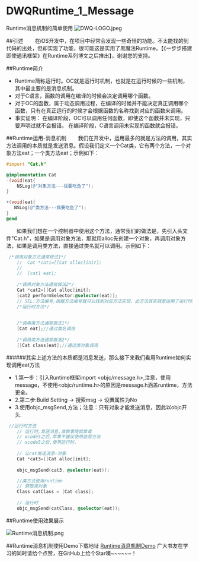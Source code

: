 # DWQRuntime_1_Message
Runtime消息机制的简单使用
![DWQ-LOGO.jpeg](http://upload-images.jianshu.io/upload_images/2231137-1545493cd60adb2b.jpeg?imageMogr2/auto-orient/strip%7CimageView2/2/w/1240)

##引述
  在iOS开发中，在项目中经常会发现一些奇怪的功能。不太能找的到代码的出处，但却实现了功能，很可能这是实用了黑魔法Runtime。【《一步步搭建即使通讯框架》在Runtime系列博文之后推出】，谢谢您的支持。

##Runtime简介
- Runtime简称运行时。OC就是运行时机制，也就是在运行时候的一些机制，其中最主要的是消息机制。
- 对于C语言，函数的调用在编译的时候会决定调用哪个函数。
- 对于OC的函数，属于动态调用过程，在编译的时候并不能决定真正调用哪个函数，只有在真正运行的时候才会根据函数的名称找到对应的函数来调用。
- 事实证明：
在编译阶段，OC可以调用任何函数，即使这个函数并未实现，只要声明过就不会报错。
在编译阶段，C语言调用未实现的函数就会报错。

##Runtime运用-消息机制
  我们在开发中，运用最多的就是方法的调用，其实方法调用的本质就是发送消息。假设我们定义一个Cat类，它有两个方法，一个对象方法eat；一个类方法eat；示例如下：

```objective-c
#import "Cat.h"

@implementation Cat
-(void)eat{
    NSLog(@"对象方法---我要吃鱼了");
}

+(void)eat{
   NSLog(@"类方法---我要吃鱼了");
}
@end

```
  如果我们想在一个控制器中使用这个方法，通常我们的做法是，先引入头文件"Cat.h"，如果是调用对象方法，那就用alloc先创建一个对象，再调用对象方法，如果是调用类方法，直接通过类名就可以调用。示例如下：
```objective-c
 /*调用对象方法通常做法1*/
    //  Cat *cat1=[[Cat alloc]init];
    //
    //  [cat1 eat];
    
    /*调用对象方法通常做法2*/
    Cat *cat2=[[Cat alloc]init];
    [cat2 performSelector:@selector(eat)];
    // SEL:方法编号,根据方法编号就可以找到对应方法实现，此方法其实就是运用了运行时。
    /*运行时方法*/
    
    
    /*调用类方法通常做法1*/
    [Cat eat];//通过类名调用
    
    /*调用类方法通常做法2*/
    [[Cat class]eat];//通过类对象调用

```
######其实上述方法的本质都是消息发送，那么接下来我们看用Runtime如何实现调用eat方法
- 1.第一步：引入Runtime框架import <objc/message.h>,注意，使用message，不使用<objc/runtime.h>的原因是message.h涵盖runtime，方法更全。
- 2.第二步:Build Setting -> 搜索msg -> 设置属性为No
- 3.使用objc_msgSend,方法；注意：只有对象才能发送消息，因此以objc开头.

```objective-c
 //运行时方法
    // 运行时,发送消息,谁做事情就拿谁
    // xcode5之后,苹果不建议使用底层方法
    // xcode5之后,使用运行时.
    
    // 让cat发送消息-对象
    Cat *cat3=[[Cat alloc]init];
    
    objc_msgSend(cat3, @selector(eat));

    //类方法使用runtime
    // 获取类对象
    Class catClass = [Cat class];
    
    // 运行时
    objc_msgSend(catClass, @selector(eat));
```
##Runtime使用效果展示

![Runtime消息机制.png](http://upload-images.jianshu.io/upload_images/2231137-d06e7d5aeddf147e.png?imageMogr2/auto-orient/strip%7CimageView2/2/w/1240)

##Runtime消息机制使用Demo下载地址
[Runtime消息机制Demo](https://github.com/DevelopmentEngineer-DWQ/DWQRuntime_1_Message)
广大书友在学习的同时请给个点赞，在GitHub上给个Star噢~~~~~~！
